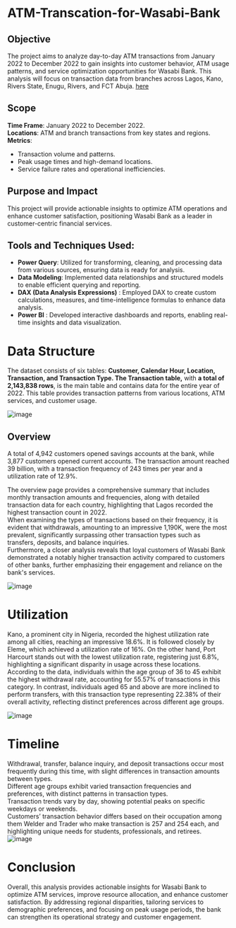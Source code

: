 # ATM-Transcation-for-Wasabi-Bank
## Objective
The project aims to analyze day-to-day ATM transactions from January 2022 to December 2022 to gain insights into customer behavior, ATM usage patterns, and service optimization opportunities for Wasabi Bank. This analysis will focus on transaction data from branches across Lagos, Kano, Rivers State, Enugu, Rivers, and FCT Abuja.
[here](https://app.powerbi.com/links/wnzV7W1rKA?ctid=a20d9c8a-2343-47af-9caa-d0d4508edde1&pbi_source=linkShare&bookmarkGuid=7a5c043a-f0af-49b9-9aa5-9aa4e56a6544)
## Scope
**Time Frame**: January 2022 to December 2022. <br>
**Locations**: ATM and branch transactions from key states and regions. <br>
**Metrics**:<br>
* Transaction volume and patterns. <br>
* Peak usage times and high-demand locations.<br>
* Service failure rates and operational inefficiencies.<br>

## Purpose and Impact
This project will provide actionable insights to optimize ATM operations and enhance customer satisfaction, positioning Wasabi Bank as a leader in customer-centric financial services.

## Tools and Techniques Used:
* **Power Query**: Utilized for transforming, cleaning, and processing data from various sources, ensuring data is ready for analysis.
* **Data Modeling**: Implemented data relationships and structured models to enable efficient querying and reporting.
* **DAX (Data Analysis Expressions)** : Employed DAX to create custom calculations, measures, and time-intelligence formulas to enhance data analysis.
* **Power BI** : Developed interactive dashboards and reports, enabling real-time insights and data visualization.

# Data Structure
The dataset consists of six tables: **Customer, Calendar Hour, Location, Transaction, and Transaction Type. The Transaction table,** with **a total of 2,143,838 rows**, is the main table and contains data for the entire year of 2022. This table provides transaction patterns from various locations, ATM services, and customer usage.

![image](https://github.com/user-attachments/assets/0ad1f4f8-c027-4c46-89e8-68d2064e346c)

## Overview
A total of 4,942 customers opened savings accounts at the bank, while 3,877 customers opened current accounts. The transaction amount reached 39 billion, with a transaction frequency of 243 times per year and a utilization rate of 12.9%. <br>

The overview page provides a comprehensive summary that includes monthly transaction amounts and frequencies, along with detailed transaction data for each country, highlighting that Lagos recorded the highest transaction count in 2022. <br>
When examining the types of transactions based on their frequency, it is evident that withdrawals, amounting to an impressive 1,190K, were the most prevalent, significantly surpassing other transaction types such as transfers, deposits, and balance inquiries.<br>
Furthermore, a closer analysis reveals that loyal customers of Wasabi Bank demonstrated a notably higher transaction activity compared to customers of other banks, further emphasizing their engagement and reliance on the bank's services. <br>

![image](https://github.com/user-attachments/assets/b98290e1-8ef0-4755-b9dc-4e531fefb280)

# Utilization 

Kano, a prominent city in Nigeria, recorded the highest utilization rate among all cities, reaching an impressive 18.6%. It is followed closely by Eleme, which achieved a utilization rate of 16%. On the other hand, Port Harcourt stands out with the lowest utilization rate, registering just 6.8%, highlighting a significant disparity in usage across these locations.<br>
According to the data, individuals within the age group of 36 to 45 exhibit the highest withdrawal rate, accounting for 55.57% of transactions in this category. In contrast, individuals aged 65 and above are more inclined to perform transfers, with this transaction type representing 22.38% of their overall activity, reflecting distinct preferences across different age groups.<br>

![image](https://github.com/user-attachments/assets/3dd90363-48d9-41dc-bc1d-8ac39bc578c3)

# Timeline


Withdrawal, transfer, balance inquiry, and deposit transactions occur most frequently during this time, with slight differences in transaction amounts between types.<br>
Different age groups exhibit varied transaction frequencies and preferences, with distinct patterns in transaction types.<br>
Transaction trends vary by day, showing potential peaks on specific weekdays or weekends.<br>
Customers’ transaction behavior differs based on their occupation among them Welder and Trader who make transaction is 257 and 254 each, and highlighting unique needs for students, professionals, and retirees.<br>
![image](https://github.com/user-attachments/assets/5cef954e-b614-4ac6-9f87-861c038cc726)
# Conclusion
Overall, this analysis provides actionable insights for Wasabi Bank to optimize ATM services, improve resource allocation, and enhance customer satisfaction. By addressing regional disparities, tailoring services to demographic preferences, and focusing on peak usage periods, the bank can strengthen its operational strategy and customer engagement.
